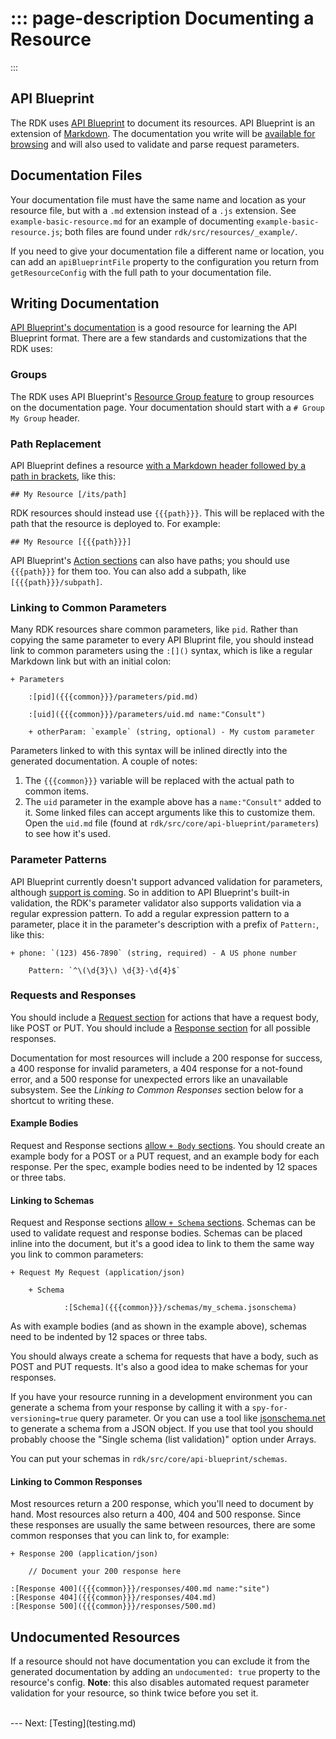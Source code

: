 ::: page-description
Documenting a Resource
=======
:::

## API Blueprint

The RDK uses [API Blueprint](https://apiblueprint.org) to document its resources. API Blueprint is an extension of [Markdown](https://daringfireball.net/projects/markdown/). The documentation you write will be [available for browsing](#/vx-api) and will also used to validate and parse request parameters.

## Documentation Files

Your documentation file must have the same name and location as your resource file, but with a `.md` extension instead of a `.js` extension. See `example-basic-resource.md` for an example of documenting `example-basic-resource.js`; both files are found under `rdk/src/resources/_example/`.

If you need to give your documentation file a different name or location, you can add an `apiBlueprintFile` property to the configuration you return from `getResourceConfig` with the full path to your documentation file.

## Writing Documentation

[API Blueprint's documentation](https://github.com/apiaryio/api-blueprint/blob/master/API%20Blueprint%20Specification.md) is a good resource for learning the API Blueprint format. There are a few standards and customizations that the RDK uses:

### Groups

The RDK uses API Blueprint's [Resource Group feature](https://github.com/apiaryio/api-blueprint/blob/master/API%20Blueprint%20Specification.md#def-resourcegroup-section) to group resources on the documentation page. Your documentation should start with a `# Group My Group` header.

### Path Replacement

API Blueprint defines a resource [with a Markdown header followed by a path in brackets](https://github.com/apiaryio/api-blueprint/blob/master/API%20Blueprint%20Specification.md#def-resource-section), like this:

    ## My Resource [/its/path]

RDK resources should instead use `{{{path}}}`. This will be replaced with the path that the resource is deployed to. For example:

    ## My Resource [{{{path}}}]

API Blueprint's [Action sections](https://github.com/apiaryio/api-blueprint/blob/master/API%20Blueprint%20Specification.md#def-action-section) can also have paths; you should use `{{{path}}}` for them too. You can also add a subpath, like `[{{{path}}}/subpath]`.

### Linking to Common Parameters

Many RDK resources share common parameters, like `pid`. Rather than copying the same parameter to every API Bluprint file, you should instead link to common parameters using the `:[]()` syntax, which is like a regular Markdown link but with an initial colon:

    + Parameters

        :[pid]({{{common}}}/parameters/pid.md)

        :[uid]({{{common}}}/parameters/uid.md name:"Consult")

        + otherParam: `example` (string, optional) - My custom parameter

Parameters linked to with this syntax will be inlined directly into the generated documentation. A couple of notes:

1. The `{{{common}}}` variable will be replaced with the actual path to common items.
2. The `uid` parameter in the example above has a `name:"Consult"` added to it. Some linked files can accept arguments like this to customize them. Open the `uid.md` file (found at `rdk/src/core/api-blueprint/parameters`) to see how it's used. 

### Parameter Patterns

API Blueprint currently doesn't support advanced validation for parameters, although [support is coming](https://github.com/apiaryio/api-blueprint/issues/211). So in addition to API Blueprint's built-in validation, the RDK's parameter validator also supports validation via a regular expression pattern. To add a regular expression pattern to a parameter, place it in the parameter's description with a prefix of `Pattern:`, like this:

    + phone: `(123) 456-7890` (string, required) - A US phone number

        Pattern: `^\(\d{3}\) \d{3}-\d{4}$`

### Requests and Responses

You should include a [Request section](https://github.com/apiaryio/api-blueprint/blob/master/API%20Blueprint%20Specification.md#def-request-section) for actions that have a request body, like POST or PUT. You should include a [Response section](https://github.com/apiaryio/api-blueprint/blob/master/API%20Blueprint%20Specification.md#def-response-section) for all possible responses.

Documentation for most resources will include a 200 response for success, a 400 response for invalid parameters, a 404 response for a not-found error, and a 500 response for unexpected errors like an unavailable subsystem. See the *Linking to Common Responses* section below for a shortcut to writing these.

#### Example Bodies

Request and Response sections [allow `+ Body` sections](https://github.com/apiaryio/api-blueprint/blob/master/API%20Blueprint%20Specification.md#def-body-section). You should create an example body for a POST or a PUT request, and an example body for each response. Per the spec, example bodies need to be indented by 12 spaces or three tabs.

#### Linking to Schemas

Request and Response sections [allow `+ Schema` sections](https://github.com/apiaryio/api-blueprint/blob/master/API%20Blueprint%20Specification.md#def-schema-section). Schemas can be used to validate request and response bodies. Schemas can be placed inline into the document, but it's a good idea to link to them the same way you link to common parameters:

    + Request My Request (application/json)

        + Schema

                :[Schema]({{{common}}}/schemas/my_schema.jsonschema)

As with example bodies (and as shown in the example above), schemas need to be indented by 12 spaces or three tabs.

You should always create a schema for requests that have a body, such as POST and PUT requests. It's also a good idea to make schemas for your responses.

If you have your resource running in a development environment you can generate a schema from your response by calling it with a `spy-for-versioning=true` query parameter. Or you can use a tool like [jsonschema.net](http://jsonschema.net) to generate a schema from a JSON object. If you use that tool you should probably choose the "Single schema (list validation)" option under Arrays.

You can put your schemas in `rdk/src/core/api-blueprint/schemas`.

#### Linking to Common Responses

Most resources return a 200 response, which you'll need to document by hand. Most resources also return a 400, 404 and 500 response. Since these responses are usually the same between resources, there are some common responses that you can link to, for example:

    + Response 200 (application/json)

        // Document your 200 response here

    :[Response 400]({{{common}}}/responses/400.md name:"site")
    :[Response 404]({{{common}}}/responses/404.md)
    :[Response 500]({{{common}}}/responses/500.md)

## Undocumented Resources

If a resource should not have documentation you can exclude it from the generated documentation by adding an `undocumented: true` property to the resource's config. **Note**: this also disables automated request parameter validation for your resource, so think twice before you set it.

<br />
---
Next: [Testing](testing.md)
